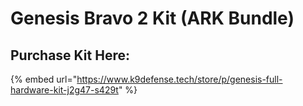 # Genesis Bravo 2 Kit (ARK Bundle)

## Purchase Kit Here:

{% embed url="https://www.k9defense.tech/store/p/genesis-full-hardware-kit-j2g47-s429t" %}

<figure><img src="../../.gitbook/assets/P1170264.JPG" alt=""><figcaption></figcaption></figure>
